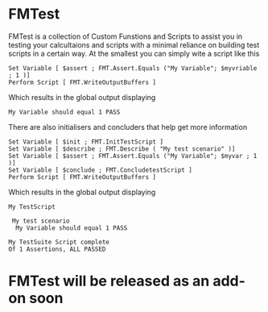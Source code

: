 # FMTest

FMTest is a collection of Custom Funstions and Scripts to assist you in testing your calcultaions and scripts with a minimal reliance on building test scripts in a certain way.
At the smallest you can simply wite a script like this
```
Set Variable [ $assert ; FMT.Assert.Equals ("My Variable"; $myvriable ; 1 )]
Perform Script [ FMT.WriteOutputBuffers ]
```
Which results in the global output displaying
```
My Variable should equal 1 PASS
```

There are also initialisers and concluders that help get more information
```
Set Variable [ $init ; FMT.InitTestScript ]
Set Variable [ $describe ; FMT.Describe ( "My test scenario" )]
Set Variable [ $assert ; FMT.Assert.Equals ("My Variable"; $myvar ; 1 )]
Set Variable [ $conclude ; FMT.ConcludetestScript ]
Perform Script [ FMT.WriteOutputBuffers ]
```
Which results in the global output displaying
```
My TestScript

 My test scenario
  My Variable should equal 1 PASS

My TestSuite Script complete
Of 1 Assertions, ALL PASSED
```

# FMTest will be released as an add-on soon
